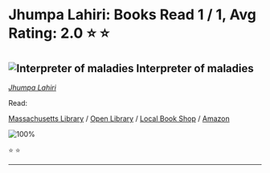 # Jhumpa Lahiri:  Books Read 1 / 1, Avg Rating: 2.0 :star: :star:

## ![Interpreter of maladies](https://books.google.com/books/content?id=fmhHPgAACAAJ&printsec=frontcover&img=1&zoom=1&source=gbs_api) Interpreter of maladies
*[Jhumpa Lahiri](../authors/JhumpaLahiri)*

Read: 

[Massachusetts Library](https://library.minlib.net/search/i=9780613257206) / [Open Library](https://openlibrary.org/isbn/9780613257206) / [Local Book Shop](https://bookshop.org/book/9780613257206) / [Amazon](https://amazon.com/dp/0547487061)

![100%](https://geps.dev/progress/100) 

:star: :star:

---

